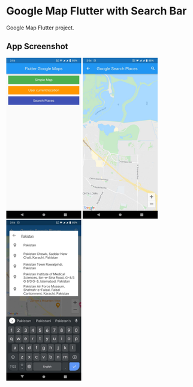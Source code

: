 # Google Map Flutter with Search Bar

Google Map Flutter project.

## App Screenshot

<img src="https://github.com/Sabahat06/google-maps-flutter/blob/master/image%201.jpeg" width=200 height=429/> 
<img src="https://github.com/Sabahat06/google-maps-flutter/blob/master/image%202.jpeg" width=200 height=429/> 
<img src="https://github.com/Sabahat06/google-maps-flutter/blob/master/image%203.jpeg" width=200 height=429/> 


